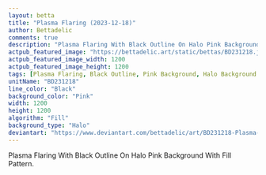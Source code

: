```yaml
---
layout: betta
title: "Plasma Flaring (2023-12-18)"
author: Bettadelic
comments: true
description: "Plasma Flaring With Black Outline On Halo Pink Background With Fill Pattern."
actpub_featured_image: "https://bettadelic.art/static/bettas/BD231218.jpg"
actpub_featured_image_width: 1200
actpub_featured_image_height: 1200
tags: [Plasma Flaring, Black Outline, Pink Background, Halo Background Pattern, Fill Pattern, December 2023]
unitName: "BD231218"
line_color: "Black"
background_color: "Pink"
width: 1200
height: 1200
algorithm: "Fill"
background_type: "Halo"
deviantart: "https://www.deviantart.com/bettadelic/art/BD231218-Plasma-Flaring-2023-12-18-1003267617"
---
```


Plasma Flaring With Black Outline On Halo Pink Background With Fill Pattern.
